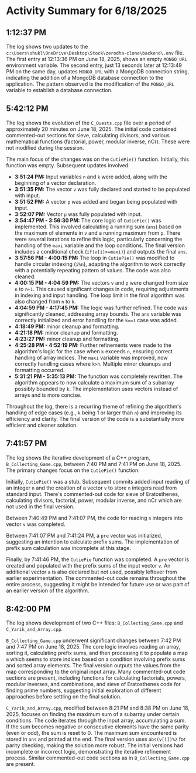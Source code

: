 # Activity Summary for 6/18/2025

## 1:12:37 PM
The log shows two updates to the `c:\Users\shukl\OneDrive\Desktop\Stock\zerodha-clone\backend\.env` file.  The first entry at 12:13:36 PM on June 18, 2025, shows an empty `MONGO_URL` environment variable. The second entry, just 13 seconds later at 12:13:49 PM on the same day, updates `MONGO_URL` with a MongoDB connection string, indicating the addition of a MongoDB database connection to the application.  The pattern observed is the modification of the `MONGO_URL` variable to establish a database connection.


## 5:42:12 PM
The log shows the evolution of the `C_Quests.cpp` file over a period of approximately 20 minutes on June 18, 2025.  The initial code contained commented-out sections for sieve, calculating divisors, and various mathematical functions (factorial, power, modular inverse, nCr).  These were not modified during the session.

The main focus of the changes was on the `CutiePie()` function. Initially, this function was empty.  Subsequent updates involved:

* **3:51:24 PM:**  Input variables `n` and `k` were added, along with the beginning of a vector declaration.
* **3:51:35 PM:**  The vector `v` was fully declared and started to be populated with input.
* **3:51:52 PM:** A vector `p` was added and began being populated with input.
* **3:52:07 PM:**  Vector `p` was fully populated with input.
* **3:54:47 PM - 3:56:30 PM:**  The core logic of `CutiePie()` was implemented.  This involved calculating a running sum (`ans`) based on the maximum of elements in `v` and a running maximum from `p`.  There were several iterations to refine this logic, particularly concerning the handling of the `maxi` variable and the loop conditions.  The final version includes a conditional check (`if(v[i]>=maxi)`) and outputs the final `ans`.
* **3:57:56 PM - 4:00:15 PM:**  The loop in `CutiePie()` was modified to handle circular indexing (`i%n`), adapting the algorithm to work correctly with a potentially repeating pattern of values. The code was also cleaned.
* **4:00:15 PM - 4:04:59 PM:** The vectors `v` and `p` were changed from size `n` to `n+1`. This caused significant changes in code, requiring adjustments in indexing and input handling. The loop limit in the final algorithm was also changed from `n` to `k`. 
* **4:04:59 PM - 4:17:45 PM:**  The logic was further refined.  The code was significantly cleaned, addressing array bounds. The `ans` variable was correctly initialized and error handling for the `k==1` case was added.
* **4:18:49 PM:** minor cleanup and formatting.
* **4:21:18 PM:** minor cleanup and formatting.
* **4:23:27 PM:** minor cleanup and formatting.
* **4:25:28 PM - 4:52:19 PM:** Further refinements were made to the algorithm's logic for the case when `k` exceeds `n`, ensuring correct handling of array indices. The `maxi` variable was improved, now correctly handling cases where `k>n`.  Multiple minor cleanups and formatting occurred.
* **5:31:21 PM - 5:35:13 PM:**  The function was completely rewritten. The algorithm appears to now calculate a maximum sum of a subarray possibly bounded by `k`. The implementation uses vectors instead of arrays and is more concise.

Throughout the log, there is a recurring theme of refining the algorithm's handling of edge cases (e.g., `k` being 1 or larger than `n`) and improving its efficiency and clarity.  The final version of the code is a substantially more efficient and cleaner solution.


## 7:41:57 PM
The log shows the iterative development of a C++ program, `B_Collecting_Game.cpp`, between 7:40 PM and 7:41 PM on June 18, 2025.  The primary changes focus on the `CutiePie()` function.

Initially, `CutiePie()` was a stub.  Subsequent commits added input reading of an integer `n` and the creation of a vector `v` to store `n` integers read from standard input. There's commented-out code for sieve of Eratosthenes, calculating divisors, factorial, power, modular inverse, and nCr which are not used in the final version.

Between 7:40:49 PM and 7:41:07 PM, the code for reading `n` integers into vector `v` was completed.

Between 7:41:07 PM and 7:41:24 PM, a `pre` vector was initialized, suggesting an intention to calculate prefix sums.  The implementation of prefix sum calculation was incomplete at this stage.

Finally, by 7:41:46 PM, the `CutiePie` function was completed. A  `pre` vector is created and populated with the prefix sums of the input vector `v`.  An additional vector `a` is also declared but not used, possibly leftover from earlier experimentation.  The commented-out code remains throughout the entire process, suggesting it might be intended for future use or was part of an earlier version of the algorithm.


## 8:42:00 PM
The log shows development of two C++ files: `B_Collecting_Game.cpp` and `C_Yarik_and_Array.cpp`.

`B_Collecting_Game.cpp` underwent significant changes between 7:42 PM and 7:47 PM on June 18, 2025.  The core logic involves reading an array, sorting it, calculating prefix sums, and then processing it to populate a map `m` which seems to store indices based on a condition involving prefix sums and sorted array elements. The final version outputs the values from the map corresponding to the original input array.  Many commented-out code sections are present, including functions for calculating factorials, powers, modular inverses, and combinations, and sieve of Eratosthenes code for finding prime numbers,  suggesting initial exploration of different approaches before settling on the final solution.


`C_Yarik_and_Array.cpp`, modified between 8:21 PM and 8:38 PM on June 18, 2025, focuses on finding the maximum sum of a subarray under certain conditions. The code iterates through the input array, accumulating a sum.  If the sum becomes negative or consecutive elements have the same parity (even or odd), the sum is reset to 0. The maximum sum encountered is stored in `ans` and printed at the end.  The final version uses `abs(v[i])%2` for parity checking, making the solution more robust.  The initial versions had incomplete or incorrect logic, demonstrating the iterative refinement process.  Similar commented-out code sections as in `B_Collecting_Game.cpp` are present.
